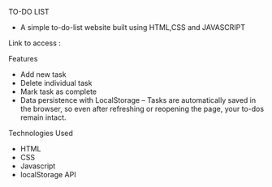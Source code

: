 TO-DO LIST
- A simple to-do-list website built using HTML,CSS and JAVASCRIPT

Link to access : 

Features
- Add new task
- Delete individual task
- Mark task as complete
- Data persistence with LocalStorage – Tasks are automatically saved in the browser, so even after refreshing or reopening the page, your to-dos remain intact.

Technologies Used
- HTML
- CSS
- Javascript
- localStorage API
